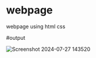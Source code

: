 # webpage
webpage using html css 

#output

![Screenshot 2024-07-27 143520](https://github.com/user-attachments/assets/7326ad34-d551-45ff-a4a8-54e126644da8)
